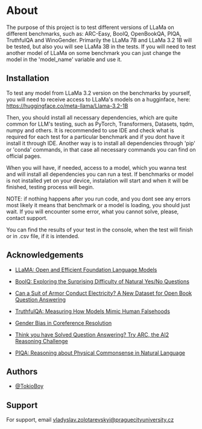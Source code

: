 
# About

The purpose of this project is to test different versions of LLaMa on different benchmarks, such as: ARC-Easy, BoolQ, OpenBookQA, PIQA, TruthfulQA and WinoGender. Primarily the LLaMa 7B and LLaMa 3.2 1B will be tested, but also you will see LLaMa 3B in the tests. If you will need to test another model of LLaMa on some benchmark you can just change the model in the 'model_name' variable and use it.




## Installation

To test any model from LLaMa 3.2 version on the benchmarks by yourself, you will need to receive access to LLaMa's models on a hugginface, here: https://huggingface.co/meta-llama/Llama-3.2-1B

Then, you should install all necessary dependencies, which are quite common for LLM's testing, such as PyTorch, Transformers, Datasets, tqdm, numpy and others. It is recommended to use IDE and check what is required for each test for a particular benchmark and if you dont have it install it through IDE. Another way is to install all dependencies through 'pip' or 'conda' commands, in that case all necessary commands you can find on official pages.

When you will have, if needed, access to a model, which you wanna test and will install all dependencies you can run a test. If benchmarks or model is not installed yet on your device, instalation will start and when it will be finished, testing process will begin. 

NOTE: if nothing happens after you run code, and you dont see any errors most likely it means that benchmark or a model is loading, you should just wait. If you will encounter some error, what you cannot solve, please, contact support.

You can find the results of your test in the console, when the test will finish or in .csv file, if it is intended.



    
## Acknowledgements

 - [LLaMA: Open and Efficient Foundation Language Models](https://arxiv.org/pdf/2302.13971)

 - [BoolQ: Exploring the Surprising Difficulty of Natural Yes/No Questions](https://arxiv.org/pdf/1905.10044)

- [Can a Suit of Armor Conduct Electricity? A New Dataset for Open Book Question Answering](https://arxiv.org/pdf/1809.02789)

- [TruthfulQA: Measuring How Models Mimic Human Falsehoods](https://arxiv.org/pdf/2109.07958)

- [Gender Bias in Coreference Resolution](https://arxiv.org/pdf/1804.09301)

- [Think you have Solved Question Answering? Try ARC, the AI2 Reasoning Challenge](https://arxiv.org/pdf/1803.05457)

- [PIQA: Reasoning about Physical Commonsense in Natural Language](https://arxiv.org/pdf/1911.11641)

## Authors

- [@TokioBoy](https://github.com/TokioBoy)


## Support

For support, email vladyslav.zolotarevskyi@praguecityuniversity.cz

